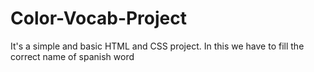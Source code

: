 # Color-Vocab-Project
It's a simple and basic HTML and CSS project. In this we have to fill the correct name of spanish word 
